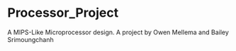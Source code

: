 # Processor_Project
A MIPS-Like Microprocessor design. A project by Owen Mellema and Bailey Srimoungchanh
